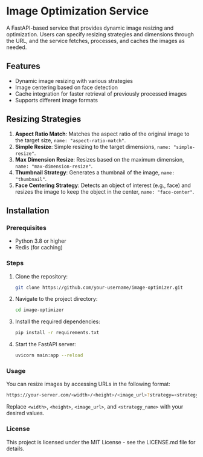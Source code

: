 # Image Optimization Service

A FastAPI-based service that provides dynamic image resizing and optimization. Users can specify resizing strategies and dimensions through the URL, and the service fetches, processes, and caches the images as needed.

## Features

- Dynamic image resizing with various strategies
- Image centering based on face detection
- Cache integration for faster retrieval of previously processed images
- Supports different image formats

## Resizing Strategies

1. **Aspect Ratio Match**: Matches the aspect ratio of the original image to the target size, `name: "aspect-ratio-match"`.
2. **Simple Resize**: Simple resizing to the target dimensions, `name: "simple-resize"`.
3. **Max Dimension Resize**: Resizes based on the maximum dimension, `name: "max-dimension-resize"`.
4. **Thumbnail Strategy**: Generates a thumbnail of the image, `name: "thumbnail"`.
5. **Face Centering Strategy**: Detects an object of interest (e.g., face) and resizes the image to keep the object in the center, `name: "face-center"`.

## Installation

### Prerequisites

- Python 3.8 or higher
- Redis (for caching)

### Steps

1. Clone the repository:
   ```bash
   git clone https://github.com/your-username/image-optimizer.git
   ```

2. Navigate to the project directory:
   ```bash
   cd image-optimizer
   ```

3. Install the required dependencies:
   ```bash
   pip install -r requirements.txt
   ```

4. Start the FastAPI server:
   ```bash
   uvicorn main:app --reload
   ```

### Usage

You can resize images by accessing URLs in the following format:
```bash
https://your-server.com/<width>/<height>/<image_url>?strategy=<strategy_name>
```

Replace `<width>`, `<height>`, `<image_url>`, and `<strategy_name>` with your desired values.

### License
This project is licensed under the MIT License - see the LICENSE.md file for details.

